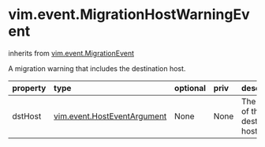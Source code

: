 vim.event.MigrationHostWarningEvent
===================================
inherits from [vim.event.MigrationEvent](docs/vim.event.MigrationEvent.md)


A migration warning that includes the destination host.

| property | type | optional | priv | desc |
|:---------|:-----|:---------|:-----|:-----|
| dstHost | [vim.event.HostEventArgument](vim.event.HostEventArgument.md "vim.event.HostEventArgument") | None | None | The name of the destination host. |


